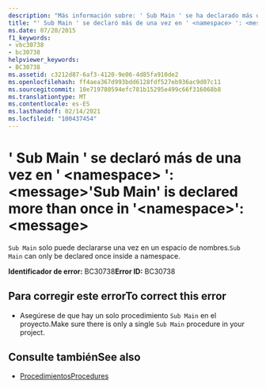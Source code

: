```yaml
---
description: "Más información sobre: ' Sub Main ' se ha declarado más de una vez en ' <namespace> ': <message>"
title: "' Sub Main ' se declaró más de una vez en ' <namespace> ': <message>"
ms.date: 07/20/2015
f1_keywords:
- vbc30738
- bc30738
helpviewer_keywords:
- BC30738
ms.assetid: c3212d87-6af3-4120-9e06-4d85fa910de2
ms.openlocfilehash: ff4aea367d993bdd6128fdf527eb936ac9d07c11
ms.sourcegitcommit: 10e719780594efc781b15295e499c66f316068b8
ms.translationtype: MT
ms.contentlocale: es-ES
ms.lasthandoff: 02/14/2021
ms.locfileid: "100437454"
---
```

# <a name="sub-main-is-declared-more-than-once-in-namespace-message"></a><span data-ttu-id="0fd90-103">' Sub Main ' se declaró más de una vez en ' \<namespace> ': \<message></span><span class="sxs-lookup"><span data-stu-id="0fd90-103">'Sub Main' is declared more than once in '\<namespace>': \<message></span></span>

<span data-ttu-id="0fd90-104">`Sub Main` solo puede declararse una vez en un espacio de nombres.</span><span class="sxs-lookup"><span data-stu-id="0fd90-104">`Sub Main` can only be declared once inside a namespace.</span></span>  
  
 <span data-ttu-id="0fd90-105">**Identificador de error:** BC30738</span><span class="sxs-lookup"><span data-stu-id="0fd90-105">**Error ID:** BC30738</span></span>  
  
## <a name="to-correct-this-error"></a><span data-ttu-id="0fd90-106">Para corregir este error</span><span class="sxs-lookup"><span data-stu-id="0fd90-106">To correct this error</span></span>  
  
- <span data-ttu-id="0fd90-107">Asegúrese de que hay un solo procedimiento `Sub Main` en el proyecto.</span><span class="sxs-lookup"><span data-stu-id="0fd90-107">Make sure there is only a single `Sub Main` procedure in your project.</span></span>  
  
## <a name="see-also"></a><span data-ttu-id="0fd90-108">Consulte también</span><span class="sxs-lookup"><span data-stu-id="0fd90-108">See also</span></span>

- [<span data-ttu-id="0fd90-109">Procedimientos</span><span class="sxs-lookup"><span data-stu-id="0fd90-109">Procedures</span></span>](../programming-guide/language-features/procedures/index.md)
